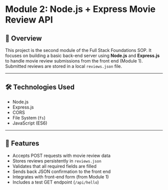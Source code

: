 # Module 2: Node.js + Express Movie Review API

## 📌 Overview

This project is the second module of the Full Stack Foundations SOP. It focuses on building a basic back-end server using **Node.js** and **Express.js** to handle movie review submissions from the front end (Module 1). Submitted reviews are stored in a local `reviews.json` file.

---

## 🛠 Technologies Used

- Node.js
- Express.js
- CORS
- File System (`fs`)
- JavaScript (ES6)

---

## 🚀 Features

- Accepts POST requests with movie review data
- Stores reviews persistently in `reviews.json`
- Validates that all required fields are filled
- Sends back JSON confirmation to the front end
- Integrates with front-end form (from Module 1)
- Includes a test GET endpoint (`/api/hello`)


